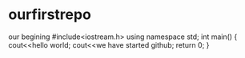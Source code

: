 # ourfirstrepo
our begining
#include<iostream.h>
using namespace std;
int main()
{
  cout<<hello world;
  cout<<we have started github;
  return 0;
}

